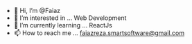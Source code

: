 - 👋 Hi, I’m @Faiaz
- 👀 I’m interested in ... Web Development
- 🌱 I’m currently learning ... ReactJs
- 📫 How to reach me ... faiazreza.smartsoftware@gmail.com


<!---
Faiaz-SS/Faiaz-SS is a ✨ special ✨ repository because its `README.md` (this file) appears on your GitHub profile.
You can click the Preview link to take a look at your changes.
--->
